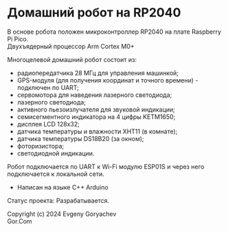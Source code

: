 # Домашний робот на RP2040

В основе робота положен микроконтроллер RP2040 на плате Raspberry Pi Pico.  
Двухъядерный процессор Arm Cortex M0+

Многоцелевой домашний робот состоит из:
- радиопередатчика 28 МГц для управления машинкой;
- GPS-модуля (для получения координат и точного времени) - подключен по UART;
- сервомотора для наведения лазерного светодиода;
- лазерного светодиода;
- активного пьезоизлучателя для звуковой индикации;
- семисегментного индикатора на 4 цифры KETM1650;
- дисплея LCD 128x32;
- датчика температуры и влажности XHT11 (в комнате);
- датчика температуры DS18B20 (за окном);
- фоторизистора;
- светодиодной индикации.

Робот подключается по UART к Wi-Fi модулю ESP01S и через него подключается к локальной сети.

- Написан на языке C++ Arduino

Статус проекта: Разрабатывается.


Copyright (c) 2024 Evgeny Goryachev  
Gor.Com 